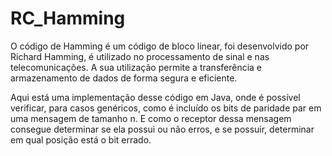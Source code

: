# RC_Hamming
<P>O código de Hamming é um código de bloco linear, foi desenvolvido por Richard Hamming, é utilizado no processamento de sinal e nas telecomunicações. A sua utilização permite a transferência e armazenamento de dados de forma segura e eficiente.</P>
<P>Aqui está uma implementação desse código em Java, onde é possível verificar, para casos genéricos, como é incluído os bits de paridade par em uma mensagem de tamanho n. E como o receptor dessa mensagem consegue determinar se ela possui ou não erros, e se possuir, determinar em qual posição está o bit errado.</P>
